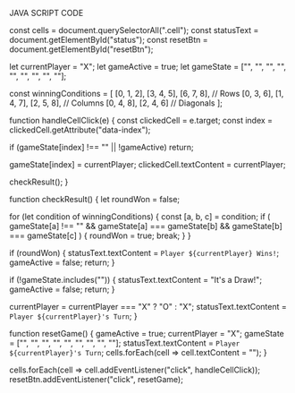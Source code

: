    JAVA SCRIPT CODE 


const cells = document.querySelectorAll(".cell");
const statusText = document.getElementById("status");
const resetBtn = document.getElementById("resetBtn");

let currentPlayer = "X";
let gameActive = true;
let gameState = ["", "", "", "", "", "", "", "", ""];

const winningConditions = [
  [0, 1, 2], [3, 4, 5], [6, 7, 8], // Rows
  [0, 3, 6], [1, 4, 7], [2, 5, 8], // Columns
  [0, 4, 8], [2, 4, 6]             // Diagonals
];

function handleCellClick(e) {
  const clickedCell = e.target;
  const index = clickedCell.getAttribute("data-index");

  if (gameState[index] !== "" || !gameActive) return;

  gameState[index] = currentPlayer;
  clickedCell.textContent = currentPlayer;

  checkResult();
}

function checkResult() {
  let roundWon = false;

  for (let condition of winningConditions) {
    const [a, b, c] = condition;
    if (
      gameState[a] !== "" &&
      gameState[a] === gameState[b] &&
      gameState[b] === gameState[c]
    ) {
      roundWon = true;
      break;
    }
  }

  if (roundWon) {
    statusText.textContent = `Player ${currentPlayer} Wins!`;
    gameActive = false;
    return;
  }

  if (!gameState.includes("")) {
    statusText.textContent = "It's a Draw!";
    gameActive = false;
    return;
  }

  currentPlayer = currentPlayer === "X" ? "O" : "X";
  statusText.textContent = `Player ${currentPlayer}'s Turn`;
}

function resetGame() {
  gameActive = true;
  currentPlayer = "X";
  gameState = ["", "", "", "", "", "", "", "", ""];
  statusText.textContent = `Player ${currentPlayer}'s Turn`;
  cells.forEach(cell => cell.textContent = "");
}

cells.forEach(cell => cell.addEventListener("click", handleCellClick));
resetBtn.addEventListener("click", resetGame);
